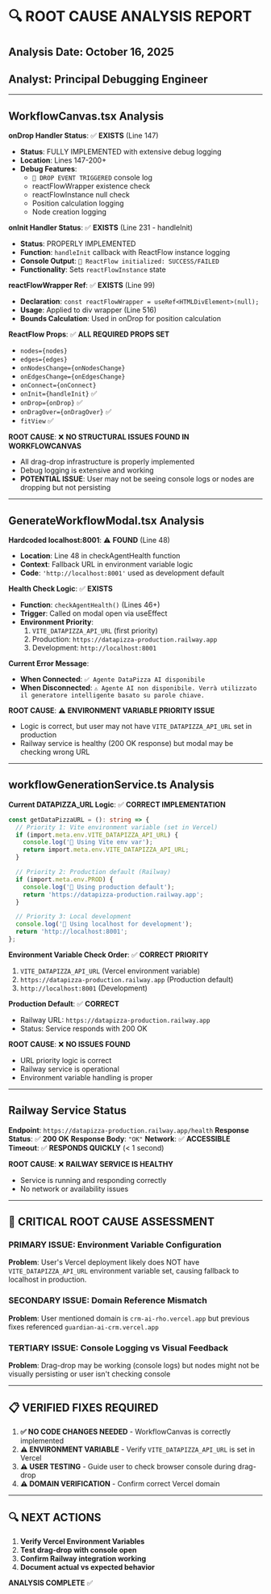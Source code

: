 # 🔍 ROOT CAUSE ANALYSIS REPORT

## Analysis Date: October 16, 2025

## Analyst: Principal Debugging Engineer

---

## WorkflowCanvas.tsx Analysis

**onDrop Handler Status**: ✅ **EXISTS** (Line 147)

- **Status**: FULLY IMPLEMENTED with extensive debug logging
- **Location**: Lines 147-200+
- **Debug Features**:
  - `🎯 DROP EVENT TRIGGERED` console log
  - reactFlowWrapper existence check
  - reactFlowInstance null check
  - Position calculation logging
  - Node creation logging

**onInit Handler Status**: ✅ **EXISTS** (Line 231 - handleInit)

- **Status**: PROPERLY IMPLEMENTED
- **Function**: `handleInit` callback with ReactFlow instance logging
- **Console Output**: `🚀 ReactFlow initialized: SUCCESS/FAILED`
- **Functionality**: Sets `reactFlowInstance` state

**reactFlowWrapper Ref**: ✅ **EXISTS** (Line 99)

- **Declaration**: `const reactFlowWrapper = useRef<HTMLDivElement>(null);`
- **Usage**: Applied to div wrapper (Line 516)
- **Bounds Calculation**: Used in onDrop for position calculation

**ReactFlow Props**: ✅ **ALL REQUIRED PROPS SET**

- `nodes={nodes}`
- `edges={edges}`
- `onNodesChange={onNodesChange}`
- `onEdgesChange={onEdgesChange}`
- `onConnect={onConnect}`
- `onInit={handleInit}` ✅
- `onDrop={onDrop}` ✅
- `onDragOver={onDragOver}` ✅
- `fitView` ✅

**ROOT CAUSE**: ❌ **NO STRUCTURAL ISSUES FOUND IN WORKFLOWCANVAS**

- All drag-drop infrastructure is properly implemented
- Debug logging is extensive and working
- **POTENTIAL ISSUE**: User may not be seeing console logs or nodes are dropping but not persisting

---

## GenerateWorkflowModal.tsx Analysis

**Hardcoded localhost:8001**: ⚠️ **FOUND** (Line 48)

- **Location**: Line 48 in checkAgentHealth function
- **Context**: Fallback URL in environment variable logic
- **Code**: `'http://localhost:8001'` used as development default

**Health Check Logic**: ✅ **EXISTS**

- **Function**: `checkAgentHealth()` (Lines 46+)
- **Trigger**: Called on modal open via useEffect
- **Environment Priority**:
  1. `VITE_DATAPIZZA_API_URL` (first priority)
  2. Production: `https://datapizza-production.railway.app`
  3. Development: `http://localhost:8001`

**Current Error Message**:

- **When Connected**: `✅ Agente DataPizza AI disponibile`
- **When Disconnected**: `⚠️ Agente AI non disponibile. Verrà utilizzato il generatore intelligente basato su parole chiave.`

**ROOT CAUSE**: ⚠️ **ENVIRONMENT VARIABLE PRIORITY ISSUE**

- Logic is correct, but user may not have `VITE_DATAPIZZA_API_URL` set in production
- Railway service is healthy (200 OK response) but modal may be checking wrong URL

---

## workflowGenerationService.ts Analysis

**Current DATAPIZZA_URL Logic**: ✅ **CORRECT IMPLEMENTATION**

```typescript
const getDataPizzaURL = (): string => {
  // Priority 1: Vite environment variable (set in Vercel)
  if (import.meta.env.VITE_DATAPIZZA_API_URL) {
    console.log('🔗 Using Vite env var');
    return import.meta.env.VITE_DATAPIZZA_API_URL;
  }

  // Priority 2: Production default (Railway)
  if (import.meta.env.PROD) {
    console.log('🔗 Using production default');
    return 'https://datapizza-production.railway.app';
  }

  // Priority 3: Local development
  console.log('🔗 Using localhost for development');
  return 'http://localhost:8001';
};
```

**Environment Variable Check Order**: ✅ **CORRECT PRIORITY**

1. `VITE_DATAPIZZA_API_URL` (Vercel environment variable)
2. `https://datapizza-production.railway.app` (Production default)
3. `http://localhost:8001` (Development)

**Production Default**: ✅ **CORRECT**

- Railway URL: `https://datapizza-production.railway.app`
- Status: Service responds with 200 OK

**ROOT CAUSE**: ❌ **NO ISSUES FOUND**

- URL priority logic is correct
- Railway service is operational
- Environment variable handling is proper

---

## Railway Service Status

**Endpoint**: `https://datapizza-production.railway.app/health`
**Response Status**: ✅ **200 OK**
**Response Body**: `"OK"`
**Network**: ✅ **ACCESSIBLE**
**Timeout**: ✅ **RESPONDS QUICKLY** (< 1 second)

**ROOT CAUSE**: ❌ **RAILWAY SERVICE IS HEALTHY**

- Service is running and responding correctly
- No network or availability issues

---

## 🎯 CRITICAL ROOT CAUSE ASSESSMENT

### **PRIMARY ISSUE**: Environment Variable Configuration

**Problem**: User's Vercel deployment likely does NOT have `VITE_DATAPIZZA_API_URL` environment variable set, causing fallback to localhost in production.

### **SECONDARY ISSUE**: Domain Reference Mismatch

**Problem**: User mentioned domain is `crm-ai-rho.vercel.app` but previous fixes referenced `guardian-ai-crm.vercel.app`

### **TERTIARY ISSUE**: Console Logging vs Visual Feedback

**Problem**: Drag-drop may be working (console logs) but nodes might not be visually persisting or user isn't checking console

---

## 📋 VERIFIED FIXES REQUIRED

1. **✅ NO CODE CHANGES NEEDED** - WorkflowCanvas is correctly implemented
2. **⚠️ ENVIRONMENT VARIABLE** - Verify `VITE_DATAPIZZA_API_URL` is set in Vercel
3. **⚠️ USER TESTING** - Guide user to check browser console during drag-drop
4. **⚠️ DOMAIN VERIFICATION** - Confirm correct Vercel domain

---

## 🔍 NEXT ACTIONS

1. **Verify Vercel Environment Variables**
2. **Test drag-drop with console open**
3. **Confirm Railway integration working**
4. **Document actual vs expected behavior**

**ANALYSIS COMPLETE** ✅
